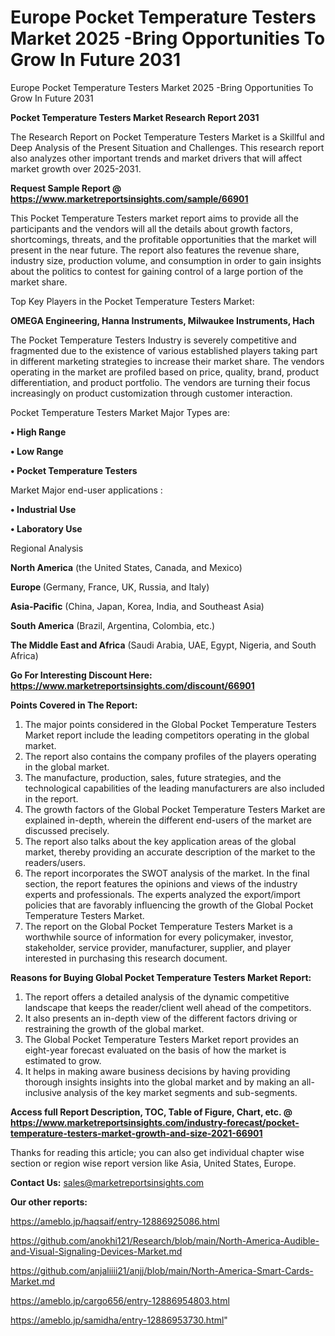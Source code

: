 # Europe Pocket Temperature Testers Market 2025 -Bring Opportunities To Grow In Future 2031
 Europe Pocket Temperature Testers Market 2025 -Bring Opportunities To Grow In Future 2031

<strong>Pocket Temperature Testers Market Research Report 2031</strong>

The Research Report on Pocket Temperature Testers Market is a Skillful and Deep Analysis of the Present Situation and Challenges. This research report also analyzes other important trends and market drivers that will affect market growth over 2025-2031.

<strong>Request Sample Report @ <a href=https://www.marketreportsinsights.com/sample/66901>https://www.marketreportsinsights.com/sample/66901</a></strong>

This Pocket Temperature Testers market report aims to provide all the participants and the vendors will all the details about growth factors, shortcomings, threats, and the profitable opportunities that the market will present in the near future. The report also features the revenue share, industry size, production volume, and consumption in order to gain insights about the politics to contest for gaining control of a large portion of the market share.

Top Key Players in the Pocket Temperature Testers Market:

<strong>OMEGA Engineering, Hanna Instruments, Milwaukee Instruments, Hach</strong>

The Pocket Temperature Testers Industry is severely competitive and fragmented due to the existence of various established players taking part in different marketing strategies to increase their market share. The vendors operating in the market are profiled based on price, quality, brand, product differentiation, and product portfolio. The vendors are turning their focus increasingly on product customization through customer interaction.

Pocket Temperature Testers Market Major Types are:

<strong>• High Range

• Low Range

• Pocket Temperature Testers</strong>

Market Major end-user applications :

<strong>• Industrial Use

• Laboratory Use</strong>

Regional Analysis

</u><strong><b>North America</b></strong> (the United States, Canada, and Mexico)

<strong><b>Europe </b></strong>(Germany, France, UK, Russia, and Italy)

<strong><b>Asia-Pacific</b></strong> (China, Japan, Korea, India, and Southeast Asia)

<strong><b>South America</b></strong> (Brazil, Argentina, Colombia, etc.)

<strong><b>The Middle East and Africa</b></strong> (Saudi Arabia, UAE, Egypt, Nigeria, and South Africa)

<strong>Go For Interesting Discount Here: <a href=https://www.marketreportsinsights.com/discount/66901>https://www.marketreportsinsights.com/discount/66901</a></strong>

<strong>Points Covered in The Report:</strong>
<ol>
  <li>The major points considered in the Global Pocket Temperature Testers Market report include the leading competitors operating in the global market.</li>
  <li>The report also contains the company profiles of the players operating in the global market.</li>
  <li>The manufacture, production, sales, future strategies, and the technological capabilities of the leading manufacturers are also included in the report.</li>
  <li>The growth factors of the Global Pocket Temperature Testers Market are explained in-depth, wherein the different end-users of the market are discussed precisely.</li>
  <li>The report also talks about the key application areas of the global market, thereby providing an accurate description of the market to the readers/users.</li>
  <li>The report incorporates the SWOT analysis of the market. In the final section, the report features the opinions and views of the industry experts and professionals. The experts analyzed the export/import policies that are favorably influencing the growth of the Global Pocket Temperature Testers Market.</li>
  <li>The report on the Global Pocket Temperature Testers Market is a worthwhile source of information for every policymaker, investor, stakeholder, service provider, manufacturer, supplier, and player interested in purchasing this research document.</li>
</ol>
<strong>Reasons for Buying Global Pocket Temperature Testers Market Report:</strong>

<ol>
  <li>The report offers a detailed analysis of the dynamic competitive landscape that keeps the reader/client well ahead of the competitors.</li>
  <li>It also presents an in-depth view of the different factors driving or restraining the growth of the global market.</li>
  <li>The Global Pocket Temperature Testers Market report provides an eight-year forecast evaluated on the basis of how the market is estimated to grow.</li>
  <li>It helps in making aware business decisions by having providing thorough insights insights into the global market and by making an all-inclusive analysis of the key market segments and sub-segments.</li>
</ol>
<strong>Access full Report Description, TOC, Table of Figure, Chart, etc. @ <a href=https://www.marketreportsinsights.com/industry-forecast/pocket-temperature-testers-market-growth-and-size-2021-66901>https://www.marketreportsinsights.com/industry-forecast/pocket-temperature-testers-market-growth-and-size-2021-66901</a></strong>


Thanks for reading this article; you can also get individual chapter wise section or region wise report version like Asia, United States, Europe.

<strong>Contact Us:</strong>
sales@marketreportsinsights.com

<strong>Our other reports:</strong>

<a href=https://ameblo.jp/haqsaif/entry-12886925086.html>https://ameblo.jp/haqsaif/entry-12886925086.html</a>

<a href=https://github.com/anokhi121/Research/blob/main/North-America-Audible-and-Visual-Signaling-Devices-Market.md>https://github.com/anokhi121/Research/blob/main/North-America-Audible-and-Visual-Signaling-Devices-Market.md</a>

<a href=https://github.com/anjaliiii21/anjj/blob/main/North-America-Smart-Cards-Market.md>https://github.com/anjaliiii21/anjj/blob/main/North-America-Smart-Cards-Market.md</a>

<a href=https://ameblo.jp/cargo656/entry-12886954803.html>https://ameblo.jp/cargo656/entry-12886954803.html</a>

<a href=https://ameblo.jp/samidha/entry-12886953730.html>https://ameblo.jp/samidha/entry-12886953730.html</a>"
